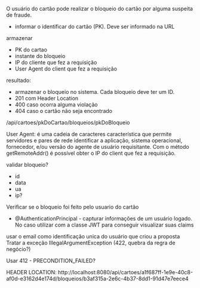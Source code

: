 O usuário do cartão pode realizar o bloqueio do cartão por alguma suspeita de fraude.

- informar o identificar do cartão (PK). Deve ser informado na URL

armazenar
- PK do cartao
- instante do bloqueio
- IP do cliente que fez a requisição
- User Agent do client que fez a requisição

resultado:
- armazenar o bloqueio no sistema. Cada bloqueio deve ter um ID.
- 201 com Header Location
- 400 caso ocorra alguma violação
- 404 caso o cartão não seja encontrado


/api/cartoes/pkDoCartao/bloqueios/pkDoBloqueio


User Agent: é uma cadeia de caracteres característica que permite servidores e pares de rede identificar a aplicação, 
sistema operacional, fornecedor, e/ou versão do agente de usuário requisitante.
Com o método getRemoteAddr() é possível obter o IP do client que fez a requisição.

validar bloqueio?
- id
- data
- ua
- ip?

Verificar se o bloqueio foi feito pelo usuario do cartão
- @AuthenticationPrincipal - capturar informações de um usuário logado. 
No caso utilizar com a classe JWT para conseguir visualizar suas
claims

usar o email como identificação unica do usuário que criou a proposta
Tratar a exceção IllegalArgumentException (422, quebra da regra de negócio?)

Usar 412 - PRECONDITION_FAILED?	

HEADER LOCATION:
http://localhost:8080/api/cartoes/a1f687ff-1e9e-40c8-af0d-e3162d4e174d/bloqueios/b3af315a-2e6c-4b37-8dd1-91d47e7eece4

